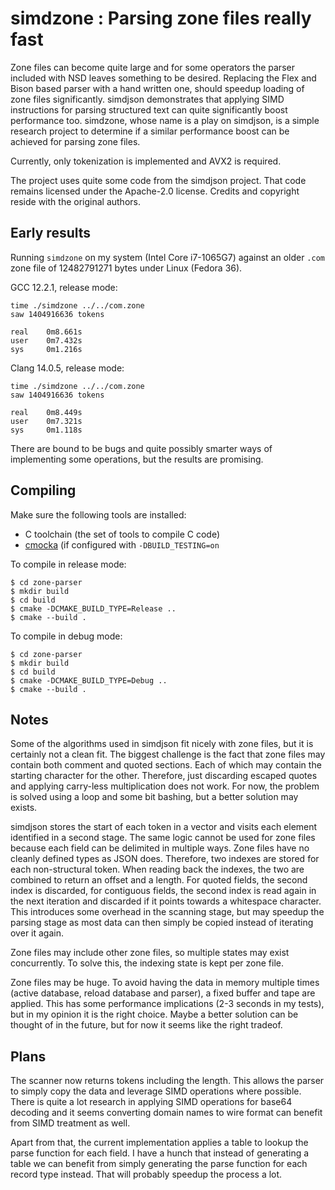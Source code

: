 simdzone : Parsing zone files really fast
=========================================

Zone files can become quite large and for some operators the parser included
with NSD leaves something to be desired. Replacing the Flex and Bison based
parser with a hand written one, should speedup loading of zone files
significantly. simdjson demonstrates that applying SIMD instructions for
parsing structured text can quite significantly boost performance too.
simdzone, whose name is a play on simdjson, is a simple research project to
determine if a similar performance boost can be achieved for parsing zone
files.

Currently, only tokenization is implemented and AVX2 is required.

The project uses quite some code from the simdjson project. That code remains
licensed under the Apache-2.0 license. Credits and copyright reside with the
original authors.

## Early results
Running `simdzone` on my system (Intel Core i7-1065G7) against an older
`.com` zone file of 12482791271 bytes under Linux (Fedora 36).

GCC 12.2.1, release mode:
```
time ./simdzone ../../com.zone
saw 1404916636 tokens

real    0m8.661s
user    0m7.432s
sys     0m1.216s
```

Clang 14.0.5, release mode:
```
time ./simdzone ../../com.zone
saw 1404916636 tokens

real    0m8.449s
user    0m7.321s
sys     0m1.118s
```

There are bound to be bugs and quite possibly smarter ways of implementing
some operations, but the results are promising.


## Compiling
Make sure the following tools are installed:
  * C toolchain (the set of tools to compile C code)
  * [cmocka](https://cmocka.org/) (if configured with `-DBUILD_TESTING=on`

To compile in release mode:
```
$ cd zone-parser
$ mkdir build
$ cd build
$ cmake -DCMAKE_BUILD_TYPE=Release ..
$ cmake --build .
```

To compile in debug mode:
```
$ cd zone-parser
$ mkdir build
$ cd build
$ cmake -DCMAKE_BUILD_TYPE=Debug ..
$ cmake --build .
```

## Notes
Some of the algorithms used in simdjson fit nicely with zone files, but it is
certainly not a clean fit. The biggest challenge is the fact that zone files
may contain both comment and quoted sections. Each of which may contain the
starting character for the other. Therefore, just discarding escaped quotes
and applying carry-less multiplication does not work. For now, the problem
is solved using a loop and some bit bashing, but a better solution may exists.

simdjson stores the start of each token in a vector and visits each element
identified in a second stage. The same logic cannot be used for zone files
because each field can be delimited in multiple ways. Zone files have no
cleanly defined types as JSON does. Therefore, two indexes are stored for
each non-structural token. When reading back the indexes, the two are
combined to return an offset and a length. For quoted fields, the second index
is discarded, for contiguous fields, the second index is read again in the
next iteration and discarded if it points towards a whitespace character.
This introduces some overhead in the scanning stage, but may speedup the
parsing stage as most data can then simply be copied instead of iterating
over it again.

Zone files may include other zone files, so multiple states may exist
concurrently. To solve this, the indexing state is kept per zone file.

Zone files may be huge. To avoid having the data in memory multiple times
(active database, reload database and parser), a fixed buffer and tape are
applied. This has some performance implications (2-3 seconds in my tests), but
in my opinion it is the right choice. Maybe a better solution can be thought
of in the future, but for now it seems like the right tradeof.

## Plans
The scanner now returns tokens including the length. This allows the parser
to simply copy the data and leverage SIMD operations where possible. There is
quite a lot research in applying SIMD operations for base64 decoding and it
seems converting domain names to wire format can benefit from SIMD treatment
as well.

Apart from that, the current implementation applies a table to lookup the
parse function for each field. I have a hunch that instead of generating a
table we can benefit from simply generating the parse function for each
record type instead. That will probably speedup the process a lot.

